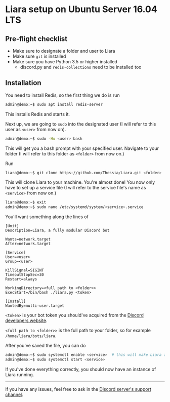 # Liara setup on Ubuntu Server 16.04 LTS

## Pre-flight checklist
* Make sure to designate a folder and user to Liara
* Make sure `git` is installed
* Make sure you have Python 3.5 or higher installed
    * discord.py and `redis-collections` need to be installed too


## Installation

You need to install Redis, so the first thing we do is run

```bash
admin@demo:~$ sudo apt install redis-server
```

This installs Redis and starts it.

Next up, we are going to `sudo` into the designated user (I will refer to this user as `<user>` from now on).

```bash
admin@demo:~$ sudo -Hu <user> bash
```

This will get you a bash prompt with your specified user.
Navigate to your folder (I will refer to this folder as `<folder>` from now on.)

Run

```bash
liara@demo:~$ git clone https://github.com/Thessia/Liara.git <folder>
```

This will clone Liara to your machine.
You're almost done! You now only have to set up a service file (I will refer to the service file's name as `<service>` from now on.)

```bash
liara@demo:~$ exit
admin@demo:~$ sudo nano /etc/systemd/system/<service>.service
```

You'll want something along the lines of

```systemd
[Unit]
Description=Liara, a fully modular Discord bot

Wants=network.target
After=network.target

[Service]
User=<user>
Group=<user>

KillSignal=SIGINT
TimeoutStopSec=30
Restart=always

WorkingDirectory=<full path to <folder>>
ExecStart=/bin/bash ./liara.py <token>

[Install]
WantedBy=multi-user.target
```

`<token>` is your bot token you should've acquired from the [Discord developers website](https://discordapp.com/developers/applications/me).
 
`<full path to <folder>>` is the full path to your folder, so for example `/home/liara/bots/liara`.

After you've saved the file, you can do

```bash
admin@demo:~$ sudo systemctl enable <service>  # this will make Liara auto-start
admin@demo:~$ sudo systemctl start <service>
```

If you've done everything correctly, you should now have an instance of Liara running.

---
If you have any issues, feel free to ask in the [Discord server's support channel](https://discord.gg/KTGHafT).
